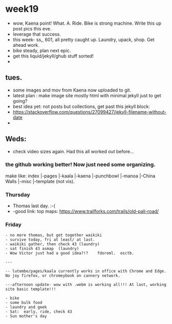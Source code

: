 # week19  

- wow, Kaena point!  What. A.  Ride.  Bike is strong machine.  Write this up post pics this eve.  
- leverage that success.  
- this week- ss,, 601, all pretty caught up.  Laundry, upack, shop.  Get ahead work.  
- bike steady, plan next epic.   
- get this liquid/jekyll/ghub stuff sorted!  
- 

## tues.  
- some images and mov from Kaena now uploaded to git.  
- latest plan :  make image site mostly html with minimal jekyll just to get going?  
- best idea yet:  not posts but collections, get past this jekyll block:  
-   https://stackoverflow.com/questions/27099427/jekyll-filename-without-date
-   
## Weds:  
- check video sizes again.  Had this all worked out before...

### the github working better!  Now just need some organizing.  
make like:
index
|-pages
    |-kaala
    |-kaena
    |-punchbowl
    |-manoa
    |-China Walls
    |-misc
     |-template (not vis).  

### Thursday 

- Thomas last day.  :-(  
- -good link:  top maps:  https://www.trailforks.com/trails/old-pali-road/

### Friday    

    - no more thomas, but get together waikiki
    - survive today, fri at least/ at last.
    - waikiki gather, then check 43 (laundry)
    - sat finish 43 asmap  (laundry)
    - Wow Victor just had a good idea?!?    fdoroml.  osctb.  
    
    ---
    
    -- lutembe/pages/kaala currently works in office with Chrome and Edge.   No joy firefox, or chromeybook on cannery network.  
    
    ---afternoon update- wow with .webm is working all!!! At last, working site basic template!!!
    
    - bike
    - some bulk food
    - laundry and geek
    - Sat:  early, ride, check 43  
    - Sun mother's day  
    
    

    
    
    
    
    


